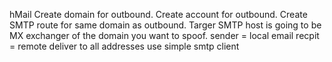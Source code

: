 hMail
Create domain for outbound.
Create account for outbound.
Create SMTP route for same domain as outbound.
Targer SMTP host is going to be MX exchanger of the domain you want to spoof.
sender = local email
recpit = remote
deliver to all addresses
use simple smtp client
